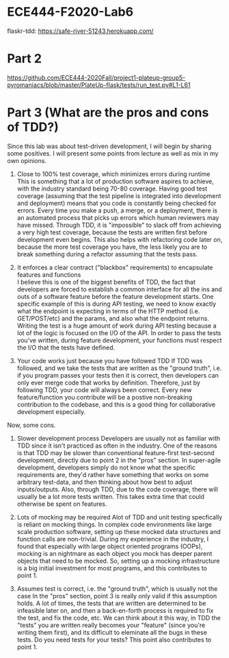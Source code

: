 # ECE444-F2020-Lab6
flaskr-tdd: https://safe-river-51243.herokuapp.com/

# Part 2
https://github.com/ECE444-2020Fall/project1-plateup-group5-pyromaniacs/blob/master/PlateUp-flask/tests/run_test.py#L1-L61

# Part 3 (What are the pros and cons of TDD?)
Since this lab was about test-driven development, I will begin by sharing some positives. I will present some points from lecture as well as mix in my own opinions.<br/>

1. Close to 100% test coverage, which minimizes errors during runtime <br/>
This is something that a lot of production software aspires to achieve, with the industry standard being 70-80 coverage. Having good test coverage (assuming that the test pipeline is integrated into development and deployment) means that you code is constantly being checked for errors. Every time you make a push, a merge, or a deployment, there is an automated process that picks up errors which human reviewers may have missed. Through TDD, it is "impossible" to slack off from achieving a very high test coverage, because the tests are written first before development even begins. This also helps with refactoring code later on, because the more test coverage you have, the less likely you are to break something during a refactor assuming that the tests pass. 

2. It enforces a clear contract ("blackbox" requirements) to encapsulate features and functions <br/>
I believe this is one of the biggest benefits of TDD, the fact that developers are forced to establish a common interface for all the ins and outs of a software feature before the feature development starts. One specific example of this is during API testing, we need to know exactly what the endpoint is expecting in terms of the HTTP method (i.e. GET/POST/etc) and the params, and also what the endpoint returns. Writing the test is a huge amount of work during API testing because a lot of the logic is focused on the I/O of the API. In order to pass the tests you've written, during feature development, your functions must respect the I/O that the tests have defined.

3. Your code works just because you have followed TDD
If TDD was followed, and we take the tests that are written as the "ground truth", i.e. if you program passes your tests then it is correct, then developers can only ever merge code that works by definition. Therefore, just by following TDD, your code will always been correct. Every new feature/function you contribute will be a postive non-breaking contribution to the codebase, and this is a good thing for collaborative development especially. 

Now, some cons.<br/>

1. Slower development process
Developers are usually not as familiar with TDD since it isn't practiced as often in the industry. One of the reasons is that TDD may be slower than conventional feature-first test-second development, directly due to point 2 in the "pros" section. In super-agile development, developers simply do not know what the specific requirements are, they'd rather have something that works on some arbitrary test-data, and then thinking about how best to adjust inputs/outputs. Also, through TDD, due to the code coverage, there will usually be a lot more tests written. This takes extra time that could otherwise be spent on features.

2. Lots of mocking may be required
Alot of TDD and unit testing specfically is reliant on mocking things. In complex code environments like large scale production software, setting up these mocked data structures and function calls are non-trivial. During my experience in the industry, I found that especially with large object oriented programs (OOPs), mocking is an nightmare as each object you mock has deeper parent objects that need to be mocked. So, setting up a mocking infrastructure is a big initial investment for most programs, and this contributes to point 1. 

3. Assumes test is correct, i.e. the "ground truth", which is usually not the case
In the "pros" section, point 3 is really only valid if this assumption holds. A lot of times, the tests that are written are determined to be infeasible later on, and then a back-en-forth process is required to fix the test, and fix the code, etc. We can think about it this way, in TDD the "tests" you are written really becomes your "feature" (since you're writing them first), and its difficult to eleminate all the bugs in these tests. Do you need tests for your tests? This point also contributes to point 1.
